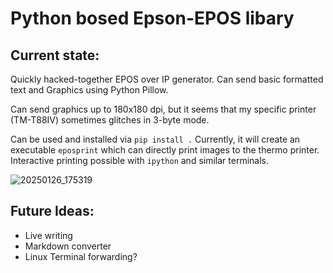 Python bosed Epson-EPOS libary
==============================

Current state:
--------------

Quickly hacked-together EPOS over IP generator. Can send basic formatted text and Graphics using Python Pillow.

Can send graphics up to 180x180 dpi, but it seems that my specific printer (TM-T88IV) sometimes glitches in 3-byte mode.

Can be used and installed via `pip install .`
Currently, it will create an executable `eposprint` which can directly print images to the thermo printer.
Interactive printing possible with `ipython` and similar terminals.

![20250126_175319](https://github.com/user-attachments/assets/e49a3bb3-e70b-4057-a594-f2bd6ed74cdf)


Future Ideas:
-------------
- Live writing
- Markdown converter
- Linux Terminal forwarding?
